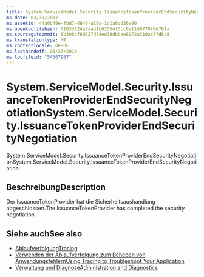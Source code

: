 ```yaml
---
title: System.ServiceModel.Security.IssuanceTokenProviderEndSecurityNegotiation
ms.date: 03/30/2017
ms.assetid: 44a0b49e-fbd7-4649-a29a-1d1a6cd36a90
ms.openlocfilehash: 0103d824a3aad1b6355df3cc6a11d0776f0d761a
ms.sourcegitcommit: 6b308cf6d627d78ee36dbbae8972a310ac7fd6c8
ms.translationtype: MT
ms.contentlocale: de-DE
ms.lasthandoff: 01/23/2019
ms.locfileid: "54567957"
---
```

# <a name="systemservicemodelsecurityissuancetokenproviderendsecuritynegotiation"></a><span data-ttu-id="caccc-102">System.ServiceModel.Security.IssuanceTokenProviderEndSecurityNegotiation</span><span class="sxs-lookup"><span data-stu-id="caccc-102">System.ServiceModel.Security.IssuanceTokenProviderEndSecurityNegotiation</span></span>
<span data-ttu-id="caccc-103">System.ServiceModel.Security.IssuanceTokenProviderEndSecurityNegotiation</span><span class="sxs-lookup"><span data-stu-id="caccc-103">System.ServiceModel.Security.IssuanceTokenProviderEndSecurityNegotiation</span></span>  
  
## <a name="description"></a><span data-ttu-id="caccc-104">Beschreibung</span><span class="sxs-lookup"><span data-stu-id="caccc-104">Description</span></span>  
 <span data-ttu-id="caccc-105">Der IssuanceTokenProvider hat die Sicherheitsaushandlung abgeschlossen.</span><span class="sxs-lookup"><span data-stu-id="caccc-105">The IssuanceTokenProvider has completed the security negotiation.</span></span>  
  
## <a name="see-also"></a><span data-ttu-id="caccc-106">Siehe auch</span><span class="sxs-lookup"><span data-stu-id="caccc-106">See also</span></span>
- [<span data-ttu-id="caccc-107">Ablaufverfolgung</span><span class="sxs-lookup"><span data-stu-id="caccc-107">Tracing</span></span>](../../../../../docs/framework/wcf/diagnostics/tracing/index.md)
- [<span data-ttu-id="caccc-108">Verwenden der Ablaufverfolgung zum Beheben von Anwendungsfehlern</span><span class="sxs-lookup"><span data-stu-id="caccc-108">Using Tracing to Troubleshoot Your Application</span></span>](../../../../../docs/framework/wcf/diagnostics/tracing/using-tracing-to-troubleshoot-your-application.md)
- [<span data-ttu-id="caccc-109">Verwaltung und Diagnose</span><span class="sxs-lookup"><span data-stu-id="caccc-109">Administration and Diagnostics</span></span>](../../../../../docs/framework/wcf/diagnostics/index.md)
